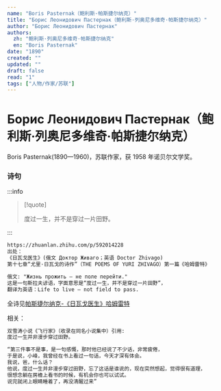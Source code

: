 ```yaml
---
name: "Boris Pasternak（鲍利斯·帕斯捷尔纳克）"
title: "Борис Леонидович Пастернак（鲍利斯·列奥尼多维奇·帕斯捷尔纳克）"
author: "Борис Леонидович Пастернак"
authors:
  zh: "鲍利斯·列奥尼多维奇·帕斯捷尔纳克"
  en: "Boris Pasternak"
date: "1890"
created: ""
updated: ""
draft: false
read: "1"
tags: ["人物/作家/苏联"]
---
```


# Борис Леонидович Пастернак（鲍利斯·列奥尼多维奇·帕斯捷尔纳克）

Boris Pasternak(1890—1960)，苏联作家，获 1958 年诺贝尔文学奖。

### 诗句

:::info

> [!quote]
>
> 度过一生，并不是穿过一片田野。

:::

```markdown
https://zhuanlan.zhihu.com/p/592014228
出处：
《日瓦戈医生》(俄文 Доктор Живаго；英语 Doctor Zhivago)
第十七章“尤里·日瓦戈的诗作”（THE POEMS OF YURI ZHIVAGO）第一篇《哈姆雷特》

俄文: "Жизнь прожить — не поле перейти."
这是一句斯拉夫谚语，字面意思是“度过一生，并不是穿过一片田野”，
翻译为英语：Life to live — not field to pass.
```

全诗见[帕斯捷尔纳克-《日瓦戈医生》哈姆雷特](../post/pasternak-1957.md)

相关：

```markdown
双雪涛小说《飞行家》（收录在同名小说集中）引用:
度过一生并非漫步穿过田野。

“第三件事不是事，是一句感慨，那时他已经说了不少话，非常疲倦，
于是说，小峰，我曾经在书上看过一句话，今天才深有体会。
我说，爸，什么话？
他说，度过一生并非漫步穿过田野，忘了这话是谁说的，现在突然想起，觉得很有道理，
很想念躺在房檐上看书的时候，有机会你也可以试试。
说完就闭上眼睛睡着了，再没清醒过来”
```
